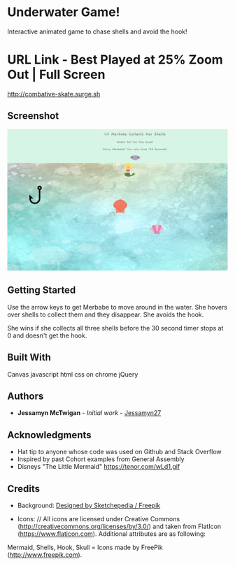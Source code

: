 # Underwater Game!

Interactive animated game to chase shells and avoid the hook!


# URL Link - Best Played at 25% Zoom Out | Full Screen

http://combative-skate.surge.sh

## Screenshot

![](images/screen-shot)

## Getting Started

Use the arrow keys to get Merbabe to move around in the water.  She hovers over shells to collect them and they disappear.  She avoids the hook.  

She wins if she collects all three shells before the 30 second timer stops at 0 and doesn't get the hook.


## Built With

Canvas
javascript
html
css
on chrome
jQuery


## Authors

* **Jessamyn McTwigan** - *Initial work* - [Jessamyn27](https://github.com/jessamyn27)

## Acknowledgments

* Hat tip to anyone whose code was used on Github and Stack Overflow
* Inspired by past Cohort examples from General Assembly
* Disneys "The Little Mermaid"
https://tenor.com/wLd1.gif

## Credits

* Background:
<a href="http://www.freepik.com">Designed by Sketchepedia / Freepik</a>

* Icons:
// All icons are licensed under Creative Commons (http://creativecommons.org/licenses/by/3.0/) and taken from FlatIcon (https://www.flaticon.com). Additional attributes are as following:

Mermaid, Shells, Hook, Skull = Icons made by FreePik (http://www.freepik.com).
